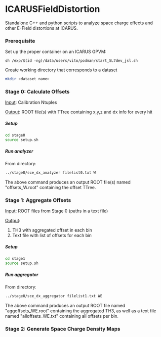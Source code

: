 # ICARUSFieldDistortion
Standalone C++ and python scripts to analyze space charge effects and other E-Field distortions at ICARUS.

### Prerequisite
Set up the proper container on an ICARUS GPVM:
```
sh /exp/$(id -ng)/data/users/vito/podman/start_SL7dev_jsl.sh
```

Create working directory that corresponds to a dataset
```bash
mkdir <dataset name>
```

### Stage 0: Calculate Offsets
<ins>Input</ins>: Calibration Ntuples

<ins>Output</ins>: ROOT file(s) with TTree containing x,y,z and dx info for every hit


##### Setup
```bash
cd stage0
source setup.sh
```

##### Run analyzer
From <dataset name> directory:
```bash
../stage0/sce_dx_analyzer filelist0.txt W
```

The above command produces an output ROOT file(s) named "offsets_W.root" containing the offset TTree.

### Stage 1: Aggregate Offsets
<ins>Input</ins>: ROOT files from Stage 0 (paths in a text file)

<ins>Output</ins>: 
1. TH3 with aggregated offset in each bin
2. Text file with list of offsets for each bin

##### Setup
```bash
cd stage1
source setup.sh
```

##### Run aggregator
From <dataset name> directory:
```bash
../stage0/sce_dx_aggregator filelist1.txt WE
```

The above command produces an output ROOT file named "aggoffsets_WE.root" containing the aggregated TH3, as well as a text file named "alloffsets_WE.txt" containing all offsets per bin.

### Stage 2: Generate Space Charge Density Maps
